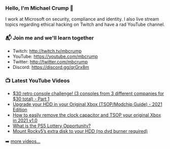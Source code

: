 ### Hello, I'm Michael Crump 👋

I work at Microsoft on security, compliance and identity. I also live stream topics regarding ethical hacking on Twitch and have a rad YouTube channel. 

### 📬 Join me and we'll learn together

- Twitch: http://twitch.tv/mbcrump
- YouTube: https://youtube.com/mbcrump
- Twitter: http://twitter.com/mbcrump
- Discord: https://discord.gg/qrGrx8m

### 📺 Latest YouTube Videos

<!-- YOUTUBE:START -->
- [$30 retro console challenge! &lpar;3 consoles from 3 different companies for $30 total&rpar; - Part 1](https://www.youtube.com/watch?v=CM39LrQmA2Y)
- [Upgrade your HDD in your Original Xbox &lpar;TSOP/Modchip Guide&rpar; - 2021 Edition](https://www.youtube.com/watch?v=lHvo6Q4MasY)
- [How to easily remove the clock capacitor and TSOP your original Xbox in 2021 v1.0](https://www.youtube.com/watch?v=h8dzl9u4ne4)
- [What is the PS5 Lottery Opportunity?](https://www.youtube.com/watch?v=iEu7k3AhuyI)
- [Mount Rocky5’s extra disk to your HDD &lpar;no dvd burner required&rpar;](https://www.youtube.com/watch?v=QdIvv_RCLu8)
<!-- YOUTUBE:END -->

➡️ [more videos...](https://youtube.com/mbcrump)

